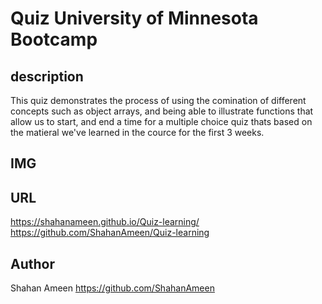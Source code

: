 # Quiz University of Minnesota Bootcamp

## description
This quiz demonstrates the process of using the comination of different concepts such as object arrays, and being able to illustrate functions that allow us to start, and end a time for a multiple choice quiz thats based on the matieral we've learned in the cource for the first 3 weeks.

## IMG

## URL
https://shahanameen.github.io/Quiz-learning/
https://github.com/ShahanAmeen/Quiz-learning
## Author
Shahan Ameen
https://github.com/ShahanAmeen 